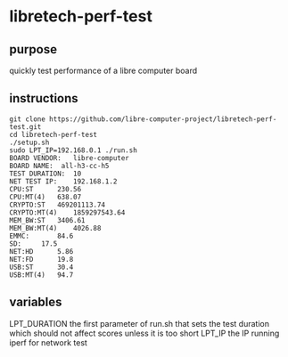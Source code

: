 # libretech-perf-test

## purpose
quickly test performance of a libre computer board

## instructions
```
git clone https://github.com/libre-computer-project/libretech-perf-test.git
cd libretech-perf-test
./setup.sh
sudo LPT_IP=192.168.0.1 ./run.sh
BOARD VENDOR:	libre-computer
BOARD NAME:  all-h3-cc-h5
TEST DURATION:	10
NET TEST IP:	192.168.1.2
CPU:ST		230.56
CPU:MT(4)	638.07
CRYPTO:ST	469201113.74
CRYPTO:MT(4)	1859297543.64
MEM_BW:ST	3406.61
MEM_BW:MT(4)	4026.88
EMMC:		84.6
SD:		17.5
NET:HD		5.86
NET:FD		19.8
USB:ST		30.4
USB:MT(4)	94.7
```

## variables
LPT_DURATION the first parameter of run.sh that sets the test duration which should not affect scores unless it is too short
LPT_IP the IP running iperf for network test
